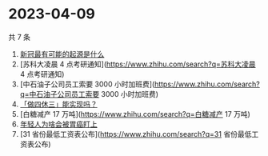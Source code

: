 # 2023-04-09

共 7 条

<!-- BEGIN -->
<!-- 最后更新时间 Sun Apr 09 2023 17:06:41 GMT+0800 (China Standard Time) -->

1. [新冠最有可能的起源是什么](https://www.zhihu.com/search?q=新冠最有可能的起源是什么)
1. [苏科大凌晨 4 点考研通知](https://www.zhihu.com/search?q=苏科大凌晨 4
   点考研通知)
1. [中石油子公司员工索要 3000
   小时加班费](https://www.zhihu.com/search?q=中石油子公司员工索要 3000
   小时加班费)
1. [「做四休三」能实现吗？](https://www.zhihu.com/search?q=「做四休三」能实现吗？)
1. [白糖减产 17 万吨](https://www.zhihu.com/search?q=白糖减产 17 万吨)
1. [年轻人为啥会被胃癌盯上](https://www.zhihu.com/search?q=年轻人为啥会被胃癌盯上)
1. [31 省份最低工资表公布](https://www.zhihu.com/search?q=31 省份最低工资表公布)

<!-- END -->
